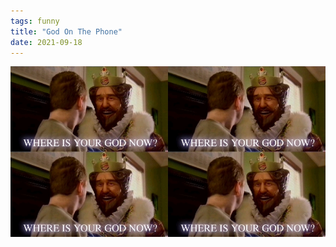```yaml
---
tags: funny
title: "God On The Phone"
date: 2021-09-18
---
```




![god.jpeg](https://raw.githubusercontent.com/muneer78/muneer78.github.io/master/images/god.jpeg)
        